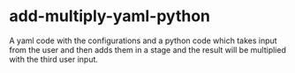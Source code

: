 # add-multiply-yaml-python
A yaml code with the configurations and a python code which takes input from the user and then adds them in a stage and the result will be multiplied with the third user input.
